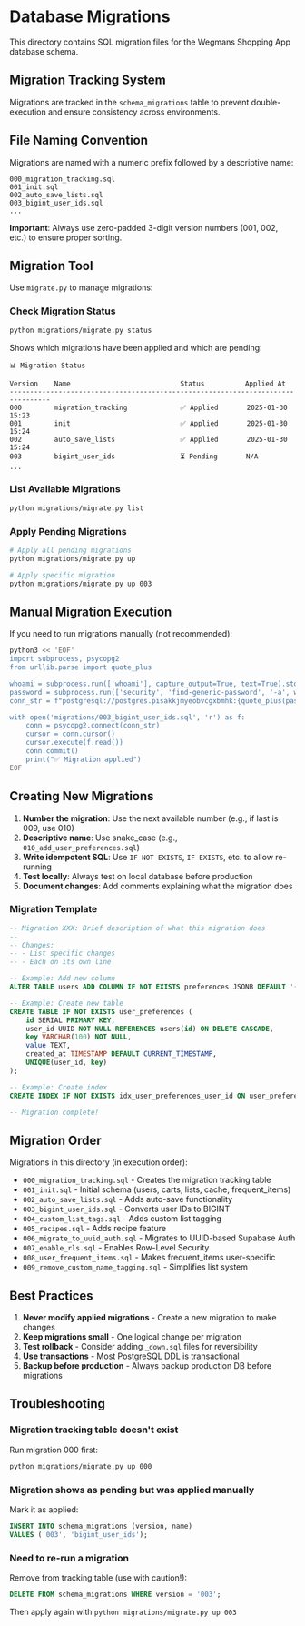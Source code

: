 # Database Migrations

This directory contains SQL migration files for the Wegmans Shopping App database schema.

## Migration Tracking System

Migrations are tracked in the `schema_migrations` table to prevent double-execution and ensure consistency across environments.

## File Naming Convention

Migrations are named with a numeric prefix followed by a descriptive name:

```
000_migration_tracking.sql
001_init.sql
002_auto_save_lists.sql
003_bigint_user_ids.sql
...
```

**Important**: Always use zero-padded 3-digit version numbers (001, 002, etc.) to ensure proper sorting.

## Migration Tool

Use `migrate.py` to manage migrations:

### Check Migration Status

```bash
python migrations/migrate.py status
```

Shows which migrations have been applied and which are pending:

```
📊 Migration Status

Version    Name                           Status          Applied At
--------------------------------------------------------------------------------
000        migration_tracking             ✅ Applied       2025-01-30 15:23
001        init                           ✅ Applied       2025-01-30 15:24
002        auto_save_lists                ✅ Applied       2025-01-30 15:24
003        bigint_user_ids                ⏳ Pending       N/A
...
```

### List Available Migrations

```bash
python migrations/migrate.py list
```

### Apply Pending Migrations

```bash
# Apply all pending migrations
python migrations/migrate.py up

# Apply specific migration
python migrations/migrate.py up 003
```

## Manual Migration Execution

If you need to run migrations manually (not recommended):

```bash
python3 << 'EOF'
import subprocess, psycopg2
from urllib.parse import quote_plus

whoami = subprocess.run(['whoami'], capture_output=True, text=True).stdout.strip()
password = subprocess.run(['security', 'find-generic-password', '-a', whoami, '-s', 'supabase-wegmans-password', '-w'], capture_output=True, text=True).stdout.strip()
conn_str = f"postgresql://postgres.pisakkjmyeobvcgxbmhk:{quote_plus(password)}@aws-1-us-east-2.pooler.supabase.com:5432/postgres"

with open('migrations/003_bigint_user_ids.sql', 'r') as f:
    conn = psycopg2.connect(conn_str)
    cursor = conn.cursor()
    cursor.execute(f.read())
    conn.commit()
    print("✅ Migration applied")
EOF
```

## Creating New Migrations

1. **Number the migration**: Use the next available number (e.g., if last is 009, use 010)
2. **Descriptive name**: Use snake_case (e.g., `010_add_user_preferences.sql`)
3. **Write idempotent SQL**: Use `IF NOT EXISTS`, `IF EXISTS`, etc. to allow re-running
4. **Test locally**: Always test on local database before production
5. **Document changes**: Add comments explaining what the migration does

### Migration Template

```sql
-- Migration XXX: Brief description of what this migration does
--
-- Changes:
-- - List specific changes
-- - Each on its own line

-- Example: Add new column
ALTER TABLE users ADD COLUMN IF NOT EXISTS preferences JSONB DEFAULT '{}'::jsonb;

-- Example: Create new table
CREATE TABLE IF NOT EXISTS user_preferences (
    id SERIAL PRIMARY KEY,
    user_id UUID NOT NULL REFERENCES users(id) ON DELETE CASCADE,
    key VARCHAR(100) NOT NULL,
    value TEXT,
    created_at TIMESTAMP DEFAULT CURRENT_TIMESTAMP,
    UNIQUE(user_id, key)
);

-- Example: Create index
CREATE INDEX IF NOT EXISTS idx_user_preferences_user_id ON user_preferences(user_id);

-- Migration complete!
```

## Migration Order

Migrations in this directory (in execution order):

- `000_migration_tracking.sql` - Creates the migration tracking table
- `001_init.sql` - Initial schema (users, carts, lists, cache, frequent_items)
- `002_auto_save_lists.sql` - Adds auto-save functionality
- `003_bigint_user_ids.sql` - Converts user IDs to BIGINT
- `004_custom_list_tags.sql` - Adds custom list tagging
- `005_recipes.sql` - Adds recipe feature
- `006_migrate_to_uuid_auth.sql` - Migrates to UUID-based Supabase Auth
- `007_enable_rls.sql` - Enables Row-Level Security
- `008_user_frequent_items.sql` - Makes frequent_items user-specific
- `009_remove_custom_name_tagging.sql` - Simplifies list system

## Best Practices

1. **Never modify applied migrations** - Create a new migration to make changes
2. **Keep migrations small** - One logical change per migration
3. **Test rollback** - Consider adding `_down.sql` files for reversibility
4. **Use transactions** - Most PostgreSQL DDL is transactional
5. **Backup before production** - Always backup production DB before migrations

## Troubleshooting

### Migration tracking table doesn't exist

Run migration 000 first:

```bash
python migrations/migrate.py up 000
```

### Migration shows as pending but was applied manually

Mark it as applied:

```sql
INSERT INTO schema_migrations (version, name)
VALUES ('003', 'bigint_user_ids');
```

### Need to re-run a migration

Remove from tracking table (use with caution!):

```sql
DELETE FROM schema_migrations WHERE version = '003';
```

Then apply again with `python migrations/migrate.py up 003`
